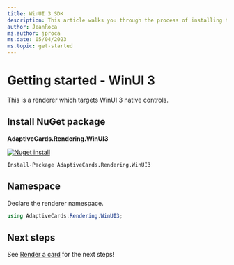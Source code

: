 ```yaml
---
title: WinUI 3 SDK
description: This article walks you through the process of installing the WinUI 3 SDK for Adaptive Cards.
author: JeanRoca
ms.author: jproca
ms.date: 05/04/2023
ms.topic: get-started
---
```


# Getting started - WinUI 3

This is a renderer which targets WinUI 3 native controls.

## Install NuGet package

**AdaptiveCards.Rendering.WinUI3**

[![Nuget install](https://img.shields.io/nuget/vpre/AdaptiveCards.Rendering.Winui3.svg)](https://www.nuget.org/packages/AdaptiveCards.Rendering.Winui3)

```console
Install-Package AdaptiveCards.Rendering.WinUI3
```

## Namespace

Declare the renderer namespace.

```csharp
using AdaptiveCards.Rendering.WinUI3;
```

## Next steps

See [Render a card](render-a-card.md) for the next steps!
